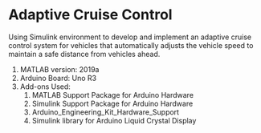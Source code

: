 # Adaptive Cruise Control

Using Simulink environment to develop and implement an adaptive cruise control system for vehicles that automatically adjusts the vehicle speed to maintain a safe distance from vehicles ahead. 

1. MATLAB version: 2019a
2. Arduino Board: Uno R3
3. Add-ons Used:
   1. MATLAB Support Package for Arduino Hardware
   2. Simulink Support Package for Arduino Hardware
   3. Arduino_Engineering_Kit_Hardware_Support
   4. Simulink library for Arduino Liquid Crystal Display
